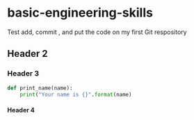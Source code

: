 # basic-engineering-skills

Test add, commit , and put the code on my first Git respository

## Header 2

### Header 3

```py
def print_name(name):
    print("Your name is {}".format(name)

``` 

#### Header 4
